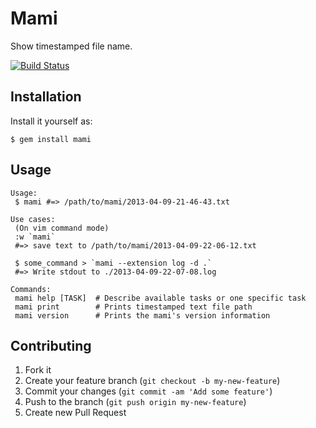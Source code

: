 # Mami

Show timestamped file name.

[![Build Status](https://api.travis-ci.org/sanemat/mami.png?branch=master)](https://travis-ci.org/sanemat/mami)

## Installation

Install it yourself as:

    $ gem install mami

## Usage

    Usage:
     $ mami #=> /path/to/mami/2013-04-09-21-46-43.txt

    Use cases:
     (On vim command mode)
     :w `mami`
     #=> save text to /path/to/mami/2013-04-09-22-06-12.txt

     $ some_command > `mami --extension log -d .`
     #=> Write stdout to ./2013-04-09-22-07-08.log

    Commands:
     mami help [TASK]  # Describe available tasks or one specific task
     mami print        # Prints timestamped text file path
     mami version      # Prints the mami's version information

## Contributing

1. Fork it
2. Create your feature branch (`git checkout -b my-new-feature`)
3. Commit your changes (`git commit -am 'Add some feature'`)
4. Push to the branch (`git push origin my-new-feature`)
5. Create new Pull Request
